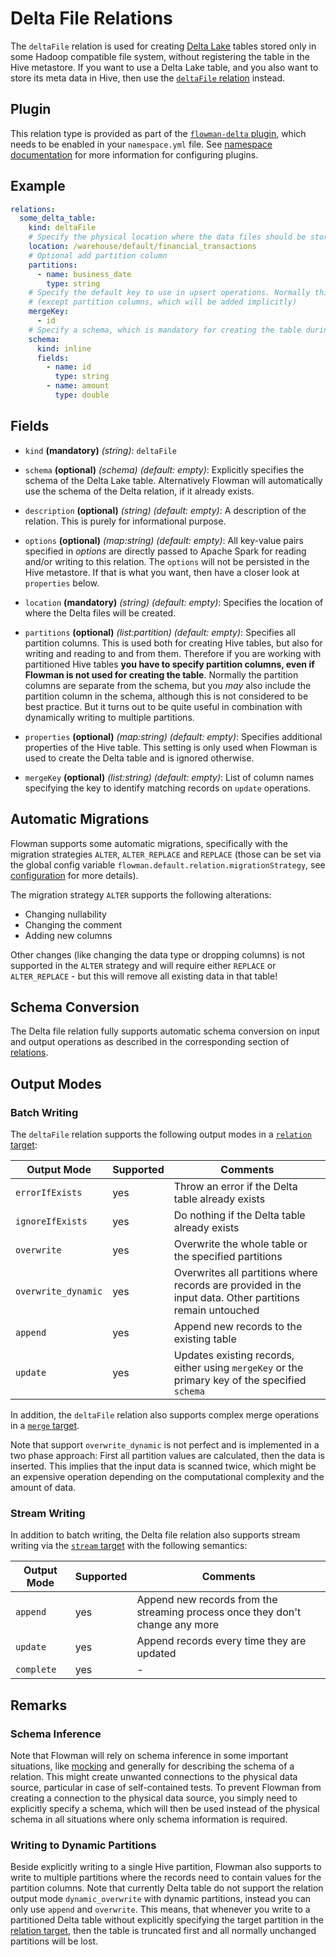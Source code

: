 # Delta File Relations

The `deltaFile` relation is used for creating [Delta Lake](https://delta.io) tables stored only in some Hadoop 
compatible file system, without registering the table in the Hive metastore. If you want to use a Delta Lake table,
and you also want to store its meta data in Hive, then use the [`deltaFile` relation](deltaTable.md) instead.

## Plugin

This relation type is provided as part of the [`flowman-delta` plugin](../../plugins/delta.md), which needs to be enabled in your
`namespace.yml` file. See [namespace documentation](../namespace.md) for more information for configuring plugins.

## Example
```yaml
relations:
  some_delta_table:
    kind: deltaFile
    # Specify the physical location where the data files should be stored at.
    location: /warehouse/default/financial_transactions
    # Optional add partition column
    partitions:
      - name: business_date
        type: string
    # Specify the default key to use in upsert operations. Normally this should match the primary key 
    # (except partition columns, which will be added implicitly)
    mergeKey:
      - id
    # Specify a schema, which is mandatory for creating the table during CREATE phase
    schema:
      kind: inline
      fields:
        - name: id
          type: string
        - name: amount
          type: double
```

## Fields
* `kind` **(mandatory)** *(string)*: `deltaFile`

* `schema` **(optional)** *(schema)* *(default: empty)*:
  Explicitly specifies the schema of the Delta Lake table.  Alternatively Flowman will automatically use the schema of
  the Delta relation, if it already exists.

* `description` **(optional)** *(string)* *(default: empty)*:
  A description of the relation. This is purely for informational purpose.

* `options` **(optional)** *(map:string)* *(default: empty)*:
  All key-value pairs specified in *options* are directly passed to Apache Spark for reading
  and/or writing to this relation. The `options` will not be persisted in the Hive metastore. If that is what you
  want, then have a closer look at `properties` below.

* `location` **(mandatory)** *(string)* *(default: empty)*:
  Specifies the location of where the Delta files will be created.

* `partitions` **(optional)** *(list:partition)* *(default: empty)*:
  Specifies all partition columns. This is used both for creating Hive tables, but also for writing and reading to and
  from them. Therefore if you are working with partitioned Hive tables **you have to specify partition columns, even
  if Flowman is not used for creating the table**. Normally the partition columns are separate from the
  schema, but you *may* also include the partition column in the schema, although this is not considered to be best
  practice. But it turns out to be quite useful in combination with dynamically writing to multiple partitions.

* `properties` **(optional)** *(map:string)* *(default: empty)*:
  Specifies additional properties of the Hive table. This setting is only used when Flowman is used to create the 
  Delta table and is ignored otherwise.

* `mergeKey` **(optional)** *(list:string)* *(default: empty)*:
  List of column names specifying the key to identify matching records on `update` operations.


## Automatic Migrations
Flowman supports some automatic migrations, specifically with the migration strategies `ALTER`, `ALTER_REPLACE`
and `REPLACE` (those can be set via the global config variable `flowman.default.relation.migrationStrategy`,
see [configuration](../../setup/config.md) for more details).

The migration strategy `ALTER` supports the following alterations:
* Changing nullability
* Changing the comment
* Adding new columns

Other changes (like changing the data type or dropping columns) is not supported in the `ALTER` strategy and
will require either `REPLACE` or `ALTER_REPLACE` - but this will remove all existing data in that table!


## Schema Conversion
The Delta file relation fully supports automatic schema conversion on input and output operations as described in the
corresponding section of [relations](index.md).


## Output Modes

### Batch Writing
The `deltaFile` relation supports the following output modes in a [`relation` target](../target/relation.md):

| Output Mode         | Supported | Comments                                                                                                  |
|---------------------|-----------|-----------------------------------------------------------------------------------------------------------|
| `errorIfExists`     | yes       | Throw an error if the Delta table already exists                                                          |
| `ignoreIfExists`    | yes       | Do nothing if the Delta table already exists                                                              |
| `overwrite`         | yes       | Overwrite the whole table or the specified partitions                                                     |
| `overwrite_dynamic` | yes       | Overwrites all partitions where records are provided in the input data. Other partitions remain untouched |
| `append`            | yes       | Append new records to the existing table                                                                  |
| `update`            | yes       | Updates existing records, either using `mergeKey` or the primary key of the specified `schema`            |

In addition, the `deltaFile` relation also supports complex merge operations in a [`merge` target](../target/merge.md).

Note that support `overwrite_dynamic` is not perfect and is implemented in a two phase approach: First all partition 
values are calculated, then the data is inserted. This implies that the input data is scanned twice, which might be an
expensive operation depending on the computational complexity and the amount of data.


### Stream Writing
In addition to batch writing, the Delta file relation also supports stream writing via the
[`stream` target](../target/stream.md) with the following semantics:

| Output Mode | Supported | Comments                                                                      |
|-------------|-----------|-------------------------------------------------------------------------------|
| `append`    | yes       | Append new records from the streaming process once they don't change any more |
| `update`    | yes       | Append records every time they are updated                                    |
| `complete`  | yes       | -                                                                             |


## Remarks

### Schema Inference

Note that Flowman will rely on schema inference in some important situations, like [mocking](mock.md) and generally
for describing the schema of a relation. This might create unwanted connections to the physical data source,
particular in case of self-contained tests. To prevent Flowman from creating a connection to the physical data
source, you simply need to explicitly specify a schema, which will then be used instead of the physical schema
in all situations where only schema information is required.

### Writing to Dynamic Partitions

Beside explicitly writing to a single Hive partition, Flowman also supports to write to multiple partitions where
the records need to contain values for the partition columns. Note that currently Delta table do not support the
relation output mode `dynamic_overwrite` with dynamic partitions, instead you can only use `append` and `overwrite`.
This means, that whenever you write to a partitioned Delta table without explicitly specifying the target partition
in the [relation target](../target/relation.md), then the table is truncated first and all normally unchanged partitions
will be lost.
